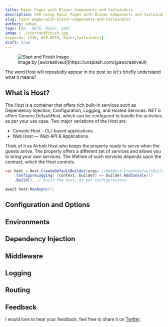 ```yaml
---
title: Razor Pages with Blazor Components and tailwindcss 
description: SSR using Razor Pages with Blazor Components and tailwindcss in ASP.NET 6 
slug: razor-pages-with-blazor-components-and-tailwindcss 
authors: adnan 
tags: [C#, .NET6, Razor, SSR]
image : ./startandfinish.jpg
keywords: [SSR, ASP.NET6, Razor,tailwindcss]
draft: true
---
```

<head>

<meta property="og:image:width" content="1200"/>
<meta property="og:image:height" content="670"/>  
<meta name="twitter:creator" content="@madnan_rafiq" />
<meta name="twitter:title" content="Razor Pages with Blazor Components and tailwindcss" />
<meta name="twitter:description" content="SSR using Razor Pages with Blazor Components and tailwindcss in ASP.NET 6" />
</head>
<figure>
<img src={require('./startandfinish.jpg').default} alt="Start and Finish Image"/>
<figcaption >Image by [awcreativeut](https://unsplash.com/@awcreativeut)</figcaption>
</figure>




The word Host will repeatedly appear in the post so let's briefly understand what it means?

## What is Host?
The Host is a container that offers rich built-in services such as Dependency Injection,
Configuration, Logging, and Hosted Services.
NET 6 offers Generic DefaultHost, which can be configured to handle the activities as per your use case. 
Two major variations of the Host are:
- Console Host - CLI-based applications.
- Web Host — Web API & Applications.

Think of it as Airbnb Host who keeps the property ready to serve when the guests arrive.
The property offers a different set of services and allows you to bring your own services. 
The lifetime of such services depends upon the contract, which the Host controls.

<!--truncate-->


~~~csharp title="Basic Host Example : Create, configure, build, and run the Host"
var host = Host.CreateDefaultBuilder(args) //WebHost.CreateDefaultBuilder(args)  
    .ConfigureLogging( (context, builder) => builder.AddConsole())
    .Build(); // Build the host, as per configurations.

await host.RunAsync();
~~~

## Configuration and Options
## Environments
## Dependency Injection
## Middleware
## Logging
## Routing



## Feedback
I would love to hear your feedback, feel free to share it on [Twitter](https://twitter.com/madnan_rafiq). 

